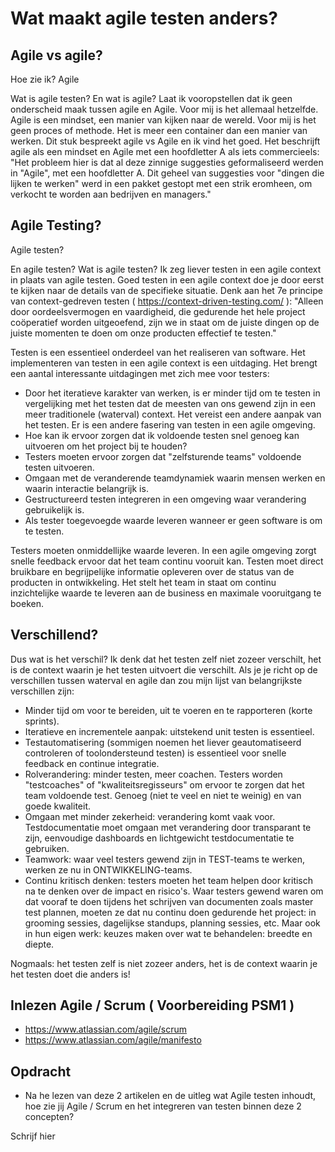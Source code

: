 
# Wat maakt agile testen anders? 

## Agile vs agile?

Hoe zie ik? Agile

Wat is agile testen? En wat is agile? Laat ik vooropstellen dat ik geen onderscheid maak tussen agile en Agile. Voor mij is het allemaal hetzelfde. Agile is een mindset, een manier van kijken naar de wereld. Voor mij is het geen proces of methode. Het is meer een container dan een manier van werken. Dit stuk bespreekt agile vs Agile en ik vind het goed. Het beschrijft agile als een mindset en Agile met een hoofdletter A als iets commercieels: "Het probleem hier is dat al deze zinnige suggesties geformaliseerd werden in "Agile", met een hoofdletter A. Dit geheel van suggesties voor "dingen die lijken te werken" werd in een pakket gestopt met een strik eromheen, om verkocht te worden aan bedrijven en managers."

## Agile Testing?

Agile testen?

En agile testen? Wat is agile testen? Ik zeg liever testen in een agile context in plaats van agile testen. Goed testen in een agile context doe je door eerst te kijken naar de details van de specifieke situatie. Denk aan het 7e principe van context-gedreven testen ( https://context-driven-testing.com/ ): "Alleen door oordeelsvermogen en vaardigheid, die gedurende het hele project coöperatief worden uitgeoefend, zijn we in staat om de juiste dingen op de juiste momenten te doen om onze producten effectief te testen."

Testen is een essentieel onderdeel van het realiseren van software. Het implementeren van testen in een agile context is een uitdaging. Het brengt een aantal interessante uitdagingen met zich mee voor testers:

* Door het iteratieve karakter van werken, is er minder tijd om te testen in vergelijking met het testen dat de meesten van ons gewend zijn in een meer traditionele (waterval) context. Het vereist een andere aanpak van het testen. Er is een andere fasering van testen in een agile omgeving.
* Hoe kan ik ervoor zorgen dat ik voldoende testen snel genoeg kan uitvoeren om het project bij te houden?
* Testers moeten ervoor zorgen dat "zelfsturende teams" voldoende testen uitvoeren.
* Omgaan met de veranderende teamdynamiek waarin mensen werken en waarin interactie belangrijk is.
* Gestructureerd testen integreren in een omgeving waar verandering gebruikelijk is.
* Als tester toegevoegde waarde leveren wanneer er geen software is om te testen.

Testers moeten onmiddellijke waarde leveren. In een agile omgeving zorgt snelle feedback ervoor dat het team continu vooruit kan. Testen moet direct bruikbare en begrijpelijke informatie opleveren over de status van de producten in ontwikkeling. Het stelt het team in staat om continu inzichtelijke waarde te leveren aan de business en maximale vooruitgang te boeken.

## Verschillend?


Dus wat is het verschil? Ik denk dat het testen zelf niet zozeer verschilt, het is de context waarin je het testen uitvoert die verschilt. Als je je richt op de verschillen tussen waterval en agile dan zou mijn lijst van belangrijkste verschillen zijn:

* Minder tijd om voor te bereiden, uit te voeren en te rapporteren (korte sprints).
* Iteratieve en incrementele aanpak: uitstekend unit testen is essentieel.
* Testautomatisering (sommigen noemen het liever geautomatiseerd controleren of toolondersteund testen) is essentieel voor snelle feedback en continue integratie.
* Rolverandering: minder testen, meer coachen. Testers worden "testcoaches" of "kwaliteitsregisseurs" om ervoor te zorgen dat het team voldoende test. Genoeg (niet te veel en niet te weinig) en van goede kwaliteit.
* Omgaan met minder zekerheid: verandering komt vaak voor. Testdocumentatie moet omgaan met verandering door transparant te zijn, eenvoudige dashboards en lichtgewicht testdocumentatie te gebruiken.
* Teamwork: waar veel testers gewend zijn in TEST-teams te werken, werken ze nu in ONTWIKKELING-teams.
* Continu kritisch denken: testers moeten het team helpen door kritisch na te denken over de impact en risico's. Waar testers gewend waren om dat vooraf te doen tijdens het schrijven van documenten zoals master test plannen, moeten ze dat nu continu doen gedurende het project: in grooming sessies, dagelijkse standups, planning sessies, etc. Maar ook in hun eigen werk: keuzes maken over wat te behandelen: breedte en diepte.

Nogmaals: het testen zelf is niet zozeer anders, het is de context waarin je het testen doet die anders is!

## Inlezen Agile / Scrum ( Voorbereiding PSM1 )


* https://www.atlassian.com/agile/scrum
* https://www.atlassian.com/agile/manifesto


## Opdracht

* Na he lezen van deze 2 artikelen en de uitleg wat Agile testen inhoudt, hoe zie jij Agile / Scrum en het integreren van testen binnen deze 2 concepten?

Schrijf hier






